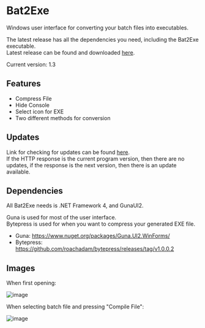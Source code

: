 # Bat2Exe
Windows user interface for converting your batch files into executables.                                                                                                                                                                                                                                                                   

The latest release has all the dependencies you need, including the Bat2Exe executable.                                                                          
Latest release can be found and downloaded [here](https://github.com/dehoisted/Bat2Exe/releases/tag/1.3).                                                                                                                                                   

Current version: 1.3

## Features
+ Compress File
+ Hide Console
+ Select icon for EXE
+ Two different methods for conversion

## Updates
Link for checking for updates can be found [here](https://pastebin.com/raw/DS0hgb0F).                                                                                               
If the HTTP response is the current program version, then there are no updates, if the response is the next version, then there is an update available.

## Dependencies
All Bat2Exe needs is .NET Framework 4, and GunaUI2.

Guna is used for most of the user interface.                                                                                     
Bytepress is used for when you want to compress your generated EXE file.
+ Guna: https://www.nuget.org/packages/Guna.UI2.WinForms/                                                               
+ Bytepress: https://github.com/roachadam/bytepress/releases/tag/v1.0.0.2

## Images
When first opening:

![image](https://user-images.githubusercontent.com/75084509/126585025-52e03a42-a4ea-4cc5-a206-7f12faddfda4.png)

When selecting batch file and pressing "Compile File":

![image](https://user-images.githubusercontent.com/75084509/128647783-23090f0f-9bc1-4d3f-bbbb-272be13ae5f0.png)
